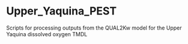 # Upper_Yaquina_PEST
Scripts for processing outputs from the QUAL2Kw model for the Upper Yaquina dissolved oxygen TMDL
